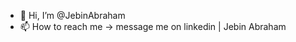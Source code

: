 - 👋 Hi, I’m @JebinAbraham
- 📫 How to reach me -> message me on linkedin | Jebin Abraham

<!---
JebinAbraham/JebinAbraham is a ✨ special ✨ repository because its `README.md` (this file) appears on your GitHub profile.
You can click the Preview link to take a look at your changes.
--->
